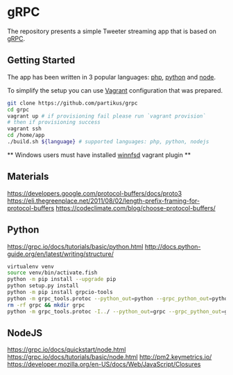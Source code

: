 # gRPC

The repository presents a simple Tweeter streaming app that is based on [gRPC](https://grpc.io/). 

## Getting Started

The app has been written in 3 popular languages: [php](https://secure.php.net/), [python](https://www.python.org/) and [node](https://nodejs.org/en/).

To simplify the setup you can use [Vagrant](https://www.vagrantup.com/) configuration that was prepared.

```bash
git clone https://github.com/partikus/grpc 
cd grpc
vagrant up # if provisioning fail please run `vagrant provision`
# then if provisioning success 
vagrant ssh
cd /home/app
./build.sh ${language} # supported languages: php, python, nodejs
```
** Windows users must have installed [winnfsd](https://github.com/winnfsd/vagrant-winnfsd) vagrant plugin **


## Materials

https://developers.google.com/protocol-buffers/docs/proto3
https://eli.thegreenplace.net/2011/08/02/length-prefix-framing-for-protocol-buffers
https://codeclimate.com/blog/choose-protocol-buffers/

## Python

https://grpc.io/docs/tutorials/basic/python.html
http://docs.python-guide.org/en/latest/writing/structure/

```bash
virtualenv venv
source venv/bin/activate.fish
python -m pip install --upgrade pip
python setup.py install
python -m pip install grpcio-tools
python -m grpc_tools.protoc --python_out=python --grpc_python_out=python ../twitter.proto
rm -rf grpc && mkdir grpc
python -m grpc_tools.protoc -I../ --python_out=grpc --grpc_python_out=grpc ../twitter.proto

```

## NodeJS 

https://grpc.io/docs/quickstart/node.html
https://grpc.io/docs/tutorials/basic/node.html
http://pm2.keymetrics.io/
https://developer.mozilla.org/en-US/docs/Web/JavaScript/Closures

